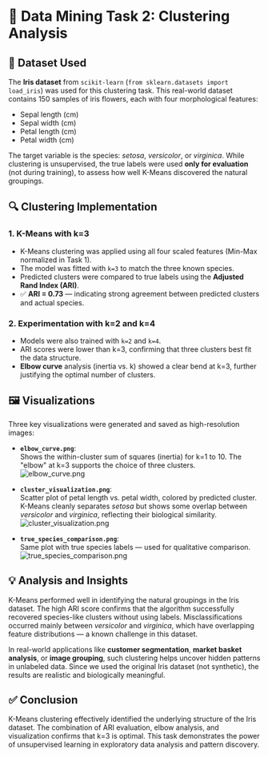 # 🧩 Data Mining Task 2: Clustering Analysis

## 🌼 Dataset Used
The **Iris dataset** from `scikit-learn` (`from sklearn.datasets import load_iris`) was used for this clustering task. This real-world dataset contains 150 samples of iris flowers, each with four morphological features:
- Sepal length (cm)
- Sepal width (cm)
- Petal length (cm)
- Petal width (cm)

The target variable is the species: *setosa*, *versicolor*, or *virginica*. While clustering is unsupervised, the true labels were used **only for evaluation** (not during training), to assess how well K-Means discovered the natural groupings.

## 🔍 Clustering Implementation

### 1. **K-Means with k=3**
- K-Means clustering was applied using all four scaled features (Min-Max normalized in Task 1).
- The model was fitted with `k=3` to match the three known species.
- Predicted clusters were compared to true labels using the **Adjusted Rand Index (ARI)**.
- ✅ **ARI = 0.73** — indicating strong agreement between predicted clusters and actual species.

### 2. **Experimentation with k=2 and k=4**
- Models were also trained with `k=2` and `k=4`.
- ARI scores were lower than k=3, confirming that three clusters best fit the data structure.
- **Elbow curve** analysis (inertia vs. k) showed a clear bend at k=3, further justifying the optimal number of clusters.

## 🖼️ Visualizations

Three key visualizations were generated and saved as high-resolution images:

- **`elbow_curve.png`**:  
  Shows the within-cluster sum of squares (inertia) for k=1 to 10. The "elbow" at k=3 supports the choice of three clusters.
  ![elbow_curve.png](attachment:d9720e19-76aa-4140-8de7-5623749c948e.png)

- **`cluster_visualization.png`**:  
  Scatter plot of petal length vs. petal width, colored by predicted cluster. K-Means cleanly separates *setosa* but shows some overlap between *versicolor* and *virginica*, reflecting their biological similarity.
  ![cluster_visualization.png](attachment:1ed0954f-b57b-4612-a8c2-f89386eaf102.png)

- **`true_species_comparison.png`**:  
  Same plot with true species labels — used for qualitative comparison.
![true_species_comparison.png](attachment:6f59915d-ab6f-4843-a424-f7f29805afb1.png)
## 💡 Analysis and Insights

K-Means performed well in identifying the natural groupings in the Iris dataset. The high ARI score confirms that the algorithm successfully recovered species-like clusters without using labels. Misclassifications occurred mainly between *versicolor* and *virginica*, which have overlapping feature distributions — a known challenge in this dataset.

In real-world applications like **customer segmentation**, **market basket analysis**, or **image grouping**, such clustering helps uncover hidden patterns in unlabeled data. Since we used the original Iris dataset (not synthetic), the results are realistic and biologically meaningful.


## ✅ Conclusion
K-Means clustering effectively identified the underlying structure of the Iris dataset. The combination of ARI evaluation, elbow analysis, and visualization confirms that k=3 is optimal. This task demonstrates the power of unsupervised learning in exploratory data analysis and pattern discovery.